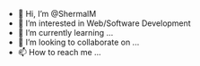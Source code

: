 - 👋 Hi, I’m @ShermalM
- 👀 I’m interested in Web/Software Development
- 🌱 I’m currently learning ...
- 💞️ I’m looking to collaborate on ...
- 📫 How to reach me ...

<!---
ShermalM/ShermalM is a ✨ special ✨ repository because its `README.md` (this file) appears on your GitHub profile.
You can click the Preview link to take a look at your changes.
--->
